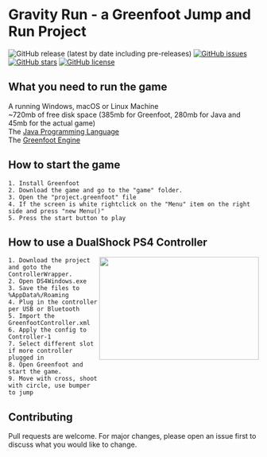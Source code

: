 # Gravity Run - a Greenfoot Jump and Run Project
![GitHub release (latest by date including pre-releases)](https://img.shields.io/github/v/release/wp23/2D-Platformer-Greenfoot?include_prereleases) [![GitHub issues](https://img.shields.io/github/issues/wp23/2D-Platformer-Greenfoot)](https://github.com/wp23/2D-Platformer-Greenfoot/issues) [![GitHub stars](https://img.shields.io/github/stars/wp23/2D-Platformer-Greenfoot)](https://github.com/wp23/2D-Platformer-Greenfoot/stargazers) [![GitHub license](https://img.shields.io/github/license/wp23/2D-Platformer-Greenfoot)](https://github.com/wp23/2D-Platformer-Greenfoot/blob/master/LICENSE)
## What you need to run the game
A running Windows, macOS or Linux Machine  
~720mb of free disk space (385mb for Greenfoot, 280mb for Java and 45mb for the actual game)  
The [Java Programming Language](https://www.java.com/download/)  
The [Greenfoot Engine](https://www.greenfoot.org/download)


## How to start the game
```
1. Install Greenfoot
2. Download the game and go to the "game" folder.
3. Open the "project.greenfoot" file
4. If the screen is white rightclick on the "Menu" item on the right side and press "new Menu()"
5. Press the start button to play
```
## How to use a DualShock PS4 Controller
<img align="right" src="https://assets.mmsrg.com/isr/166325/c1/-/pixelboxx-mss-72015429/mobile_786_587.png" height="207" width="321">

```
1. Download the project and goto the ControllerWrapper.
2. Open DS4Windows.exe
3. Save the files to %AppData%/Roaming
4. Plug in the controller per USB or Bluetooth
5. Import the GreenfootController.xml
6. Apply the config to Controller-1
7. Select different slot if more controller plugged in
8. Open Greenfoot and start the game.
9. Move with cross, shoot with circle, use bumper to jump
```

## Contributing
Pull requests are welcome. For major changes, please open an issue first to discuss what you would like to change.

